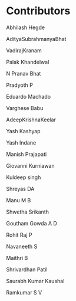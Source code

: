 # Contributors

Abhilash Hegde

AdityaSubrahmanyaBhat

VadirajKranam

Palak Khandelwal

N Pranav Bhat

Pradyoth P

Eduardo Machado

Varghese Babu

AdeepKrishnaKeelar

Yash Kashyap

Yash Indane  

Manish Prajapati  

Giovanni Kurniawan    

Kuldeep singh

Shreyas DA

Manu M B

Shwetha Srikanth

Goutham Gowda A D
 
Rohit Raj P 

Navaneeth S

Maithri B  

Shrivardhan Patil  

Saurabh Kumar Kaushal

Ramkumar S V

